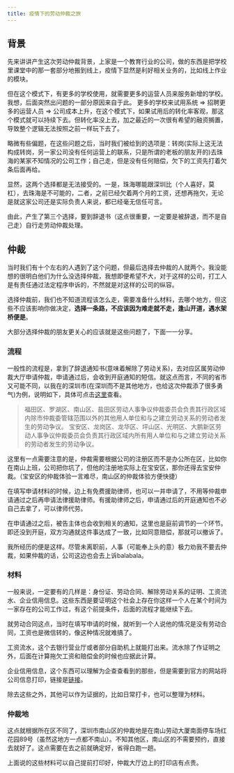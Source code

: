 ```yaml
---
title: 疫情下的劳动仲裁之旅 
---
```


## 背景

先来讲讲产生这次劳动仲裁背景，上家是一个教育行业的公司，做的东西是把学校里课堂中的那一套部分地搬到线上，疫情下显然是利好相关业务的，比如线上作业的模块。

但在这个模式下，有更多的学校使用，就需要更多的运营人员来服务新增的学校。我想，后面突然出问题的一部分原因来自于此。
更多的学校来试用系统 => 招聘更多的运营人员 => 公司成本上升，在这个模式下，如果试用后的转化率客观，那这个模式就可以持续下去。但转化率没上去，加之最近的一次很有希望的融资搁置，导致整个逻辑无法按照之前一样玩下去了。

略微有些偏题，在这些问题之后，当时我们被给到的选项是：转岗(实际上这无法构成转岗，另一家公司没有任何运营上的联系，只是所谓的老板的朋友开的)去珠海的某家不知情况的公司工作；自己走，但是没有任何赔偿，欠下的工资先打着欠条后面再给。

显然，这两个选择都是无法接受的。一是，珠海哪能跟深圳比（个人喜好，莫杠），去珠海是不可能的，二者，之前已经欠着两个月的工资，还想再拖欠，无论是就这家公司还是实际负责人来说，都已经毫无信任可言。

由此，产生了第三个选择，要到辞退书（这点很重要，一定要是被辞退，而不是自己走）自行走劳动仲裁处理。

## 仲裁
当时我们有十个左右的人遇到了这个问题，但最后选择去仲裁的人就两个。我没能想的很明白他们为什么没选择仲裁，我想即便希望不大，对于这样的公司，打工人是有责任通过法定程序申诉的，不然就是对这样的公司的纵容。

选择仲裁前，我们也不知道流程该怎么走，需要准备什么材料，去哪个地方，但这些不应该影响你做决定，**选择一条路，不应该因为难走就不走，逢山开道，遇水架桥便是**。

大部分选择仲裁的朋友更关心的应该就是这些问题了，下面一一分享。


### 流程

一般性的流程是，拿到了辞退通知书(意味着解除了劳动关系)，去对应区属劳动仲裁大厅申请仲裁，申请通过后，会收到开庭通知的短信。就这点而言，不同的省市又可能不同，以我在的深圳市(在深圳而不是其他地方，也给这次仲裁添了很多勇气)为例，说明如下，具体可点击[这里](http://hrss.sz.gov.cn/zmhd/xfjc/zc/zcxz/content/post_6908712.html)查看。

> 福田区、罗湖区、南山区、盐田区劳动人事争议仲裁委员会负责其行政区域内除市仲裁委管辖范围以外的其他用人单位和与之建立劳动关系的劳动者发生的劳动争议。
宝安区、龙岗区、龙华区、坪山区、光明区、大鹏新区劳动人事争议仲裁委员会负责其行政区域内所有用人单位和与之建立劳动关系的劳动者发生的劳动争议。

这里有一点需要注意的是，仲裁需要根据公司的注册区而不是办公所在区，比如你在南山上班，公司把你坑了，但他的注册地实际上在宝安区，那你还得去宝安仲裁。（宝安区的仲裁体验一言难尽，南山区的仲裁体验方便快捷）

在填写申请材料的时候，边上有免费援助律师，也可以一并申请了，不用等仲裁申请通过之后再申请法律援助律师。有援助律师之后，申请通过后的开庭通知也不必自己去拿了，可以律师代劳。

在申请通过之后，被告主体也会收到相关的通知，这里也是庭前调节的一个环节。即还没到开庭，双方沟通就这件事达成了一致，比如同意赔偿，那就可以撤诉了。

我所经历的便是这样。尽管未离职前，人事（可能奉上头的意）极力劝我不要去仲裁，如果仲裁的话，公司这边也会去上诉balabala。


### 材料

一般来说，一定要有的几样是：身份证、劳动合同、解除劳动关系的证明、工资流水、企业信用信息。这些东西是要证明这个社会上存在你这样一个人在某个时间为一家存在的公司工作过，有这个前提条件，后面的流程才能继续下去。

就劳动合同这点，当时在填写申请的时候，就听到一个人说他的情况是没有劳动合同，工资也是微信转的，像这种情况就难搞了。

工资流水，这个去银行营业厅或者部分自助机上就能打出来。流水除了作证明之外，后面在计算拖欠工资和赔偿金的时候也应据此计算。

企业信用信息，这个东西可以理解为企查查看到的那些，但是需要到官方的网站将公司信息打印，链接是[链接](http://gsxt.gdgs.gov.cn/)。

除去这些之外，其他可以作为证据的，比如日常打卡，也可以整理为材料。

### 仲裁地

这点就根据所在区不同了，深圳市南山区的仲裁地是在南山劳动大厦南面停车场红花园89号（虽然这地方一点都不南山）。不知其他区，南山区的不需要预约，直接去就好了。这点需要在去之前就确定好，省得白跑一趟。

上面说的这些材料可以自己提前打印好，仲裁大厅边上的打印店有点贵。